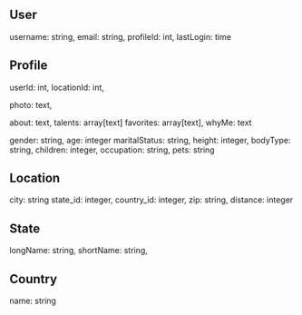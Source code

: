 User
---
username: string,
email: string,
profileId: int,
lastLogin: time

Profile
---
userId: int,
locationId: int,

photo: text,

about: text,
talents: array[text]
favorites: array[text],
whyMe: text

gender: string,
age: integer
maritalStatus: string,
height: integer,
bodyType: string,
children: integer,
occupation: string,
pets: string


Location
----
city: string
state_id: integer,
country_id: integer,
zip: string,
distance: integer


State
----
longName: string,
shortName: string,


Country
---
name: string





